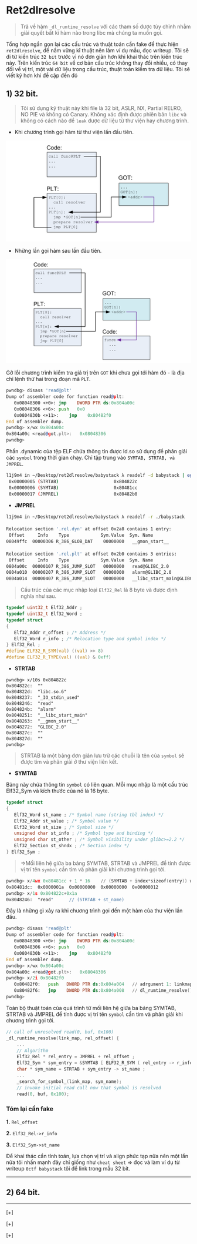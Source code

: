 # Ret2dlresolve 
>Trả về hàm `_dl_runtime_resolve` với các tham số được tùy chỉnh nhằm giải quyết bất kì hàm nào trong libc mà chúng ta muốn gọi. 

Tổng hợp ngắn gọn lại các cấu trúc và thuật toán cần fake để thực hiện `ret2dlresolve`, để nắm vững kĩ thuật nên làm ví dụ mẫu, đọc writeup. Tôi sẽ đi từ kiến trúc `32 bit` trước vì nó đơn giản hơn khi khai thác trên kiến trúc này. Trên kiến trúc `64 bit` về cơ bản cấu trúc không thay đổi nhiều, có thay đổi về vị trí, một vài dữ liệu trong cấu trúc, thuật toán kiểm tra dữ liệu. Tôi sẽ viết kỹ hơn khi đề cập đến đó  

## 1) 32 bit.
> Tôi sử dụng kỹ thuật này khi file là 32 bit, ASLR, NX, Partial RELRO, NO PIE và không có Canary. Không xác định được phiên bản `libc` và không có cách nào để `leak` được dữ liệu từ thư viện hay chương trình.

- Khi chương trình gọi hàm từ thư viện lần đầu tiên.

![firstCall.png](./firstCall.png)

- Những lần gọi hàm sau lần đầu tiên.

![otherCall.png](./otherCall.png)

Gỡ lỗi chương trình kiểm tra giá trị trên `GOT` khi chưa gọi tới hàm đó - là địa chỉ lệnh thứ hai trong đoạn mã `PLT`.

```asm
pwndbg> disass 'read@plt'
Dump of assembler code for function read@plt:
   0x08048300 <+0>:	jmp    DWORD PTR ds:0x804a00c
   0x08048306 <+6>:	push   0x0
   0x0804830b <+11>:	jmp    0x80482f0
End of assembler dump.
pwndbg> x/wx 0x804a00c
0x804a00c <read@got.plt>:	0x08048306
pwndbg> 
```

Phần .dynamic của tệp ELF chứa thông tin được ld.so sử dụng để phân giải các `symbol` trong thời gian chạy. Chỉ tập trung vào `SYMTAB, STRTAB, và JMPREL`.

```bash
l1j9m4 in ~/Desktop/ret2dlresolve/babystack λ readelf -d babystack | egrep "SYMTAB|STRTAB|JMPREL" 
 0x00000005 (STRTAB)                     0x804822c
 0x00000006 (SYMTAB)                     0x80481cc
 0x00000017 (JMPREL)                     0x80482b0
```

- **JMPREL**

```bash
l1j9m4 in ~/Desktop/ret2dlresolve/babystack λ readelf -r ./babystack

Relocation section '.rel.dyn' at offset 0x2a8 contains 1 entry:
 Offset     Info    Type            Sym.Value  Sym. Name
08049ffc  00000306 R_386_GLOB_DAT    00000000   __gmon_start__

Relocation section '.rel.plt' at offset 0x2b0 contains 3 entries:
 Offset     Info    Type            Sym.Value  Sym. Name
0804a00c  00000107 R_386_JUMP_SLOT   00000000   read@GLIBC_2.0
0804a010  00000207 R_386_JUMP_SLOT   00000000   alarm@GLIBC_2.0
0804a014  00000407 R_386_JUMP_SLOT   00000000   __libc_start_main@GLIBC_2.0
```

>Cấu trúc của các mục nhập loại `Elf32_Rel` là 8 byte và được định nghĩa như sau.

```c
typedef uint32_t Elf32_Addr ; 
typedef uint32_t Elf32_Word ; 
typedef struct 
{
   Elf32_Addr r_offset ; /* Address */ 
   Elf32_Word r_info ; /* Relocation type and symbol index */ 
} Elf32_Rel ; 
#define ELF32_R_SYM(val) ((val) >> 8) 
#define ELF32_R_TYPE(val) ((val) & 0xff)
```

- **STRTAB**

```
pwndbg> x/10s 0x804822c
0x804822c:	""
0x804822d:	"libc.so.6"
0x8048237:	"_IO_stdin_used"
0x8048246:	"read"
0x804824b:	"alarm"
0x8048251:	"__libc_start_main"
0x8048263:	"__gmon_start__"
0x8048272:	"GLIBC_2.0"
0x804827c:	""
0x804827d:	""
pwndbg> 
```

>STRTAB là một bảng đơn giản lưu trữ các chuỗi là tên của `symbol` sẽ được tìm và phân giải ở thư viện liên kết.

- **SYMTAB**

Bảng này chứa thông tin `symbol` có liên quan. Mỗi mục nhập là một cấu trúc Elf32_Sym và kích thước của nó là 16 byte.

```c
typedef struct 
{ 
   Elf32_Word st_name ; /* Symbol name (string tbl index) */
   Elf32_Addr st_value ; /* Symbol value */ 
   Elf32_Word st_size ; /* Symbol size */ 
   unsigned char st_info ; /* Symbol type and binding */ 
   unsigned char st_other ; /* Symbol visibility under glibc>=2.2 */ 
   Elf32_Section st_shndx ; /* Section index */ 
} Elf32_Sym ;
```

>=>Mối liên hệ giữa ba bảng SYMTAB, STRTAB và JMPREL để tính được vị trí tên `symbol` cần tìm và phân giải khi chương trình gọi tới.

```asm
pwndbg> x/4wx 0x80481cc + 1 * 16    // (SYMTAB + index*sizeof(entry)) where index = ELF32_R_SYM(r_info)
0x80481dc:	0x0000001a	0x00000000	0x00000000	0x00000012
pwndbg> x/1s 0x804822c+0x1a
0x8048246:	"read"      // (STRTAB + st_name)
```

Đây là những gì xảy ra khi chương trình gọi đến một hàm của thư viện lần đầu.

```asm
pwndbg> disass 'read@plt'
Dump of assembler code for function read@plt:
   0x08048300 <+0>:	jmp    DWORD PTR ds:0x804a00c
   0x08048306 <+6>:	push   0x0
   0x0804830b <+11>:	jmp    0x80482f0
End of assembler dump.
pwndbg> x/wx 0x804a00c
0x804a00c <read@got.plt>:	0x08048306
pwndbg> x/2i 0x80482f0
   0x80482f0:	push   DWORD PTR ds:0x804a004   // adrgument 1: linkmap of dl_rumtime_resolve() 
   0x80482f6:	jmp    DWORD PTR ds:0x804a008   // dl_rumtime_resolve()
pwndbg> 
```

Toàn bộ thuật toán của quá trình từ mối liên hệ giữa ba bảng SYMTAB, STRTAB và JMPREL để tính được vị trí tên `symbol` cần tìm và phân giải khi chương trình gọi tới.

```c
// call of unresolved read(0, buf, 0x100)
_dl_runtime_resolve(link_map, rel_offset) {
    ...
    // Algorithm
    Elf32_Rel * rel_entry = JMPREL + rel_offset ;
    Elf32_Sym * sym_entry = &SYMTAB [ ELF32_R_SYM ( rel_entry -> r_info )];
    char * sym_name = STRTAB + sym_entry -> st_name ;
    ...
    _search_for_symbol_(link_map, sym_name);
    // invoke initial read call now that symbol is resolved
    read(0, buf, 0x100);
```

### Tóm lại cần fake 

**1.** `Rel_offset`

**2.** `Elf32_Rel->r_info`

**3.** `Elf32_Sym->st_name` 

Để khai thác cần tính toán, lựa chọn vị trí và align phức tạp nữa nên một lần nữa tôi nhấn mạnh đây chỉ giống như `cheat sheet` => đọc và làm ví dụ từ writeup `0ctf babystack` tôi để link trong mẫu 32 bit.

------------------------------------------------



## 2) 64 bit.

-----------------------------------------

[+]

[+]

[+]

